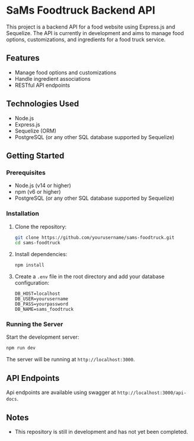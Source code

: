 # SaMs Foodtruck Backend API

This project is a backend API for a food website using Express.js and Sequelize. The API is currently in development and aims to manage food options, customizations, and ingredients for a food truck service.

## Features

- Manage food options and customizations
- Handle ingredient associations
- RESTful API endpoints

## Technologies Used

- Node.js
- Express.js
- Sequelize (ORM)
- PostgreSQL (or any other SQL database supported by Sequelize)

## Getting Started

### Prerequisites

- Node.js (v14 or higher)
- npm (v6 or higher)
- PostgreSQL (or any other SQL database supported by Sequelize)

### Installation

1. Clone the repository:
    ```sh
    git clone https://github.com/yourusername/sams-foodtruck.git
    cd sams-foodtruck
    ```

2. Install dependencies:
    ```sh
    npm install
    ```

3. Create a `.env` file in the root directory and add your database configuration:
    ```env
    DB_HOST=localhost
    DB_USER=yourusername
    DB_PASS=yourpassword
    DB_NAME=sams_foodtruck
    ```

### Running the Server

Start the development server:
```sh
npm run dev
```

The server will be running at `http://localhost:3000`.

## API Endpoints

Api endpoints are available using swagger at `http://localhost:3000/api-docs`.

## Notes

- This repository is still in development and has not yet been completed.